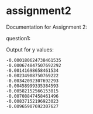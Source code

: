 # assignment2

Documentation for Assignment 2:

question1: 

Output for y values:

	-0.000180624738461535
	-0.000674847507692292
	-0.00141698658461534
	-0.00234908750769222
	-0.00342092307692293
	-0.00458999335384593
	-0.00582152566153815
	-0.00708847458461496
	-0.00837152196923023
	-0.00965907692307627

